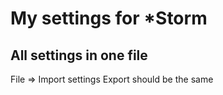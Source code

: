 # My settings for \*Storm
## All settings in one file
File => Import settings
Export should be the same